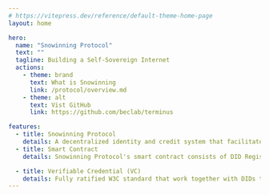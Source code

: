 ```yaml
---
# https://vitepress.dev/reference/default-theme-home-page
layout: home

hero:
  name: "Snowinning Protocol"
  text: ""
  tagline: Building a Self-Sovereign Internet
  actions:
    - theme: brand
      text: What is Snowinning
      link: /protocol/overview.md
    - theme: alt
      text: Vist GitHub
      link: https://github.com/beclab/terminus

features:
  - title: Snowinning Protocol
    details: A decentralized identity and credit system that facilitates secure, trustless exchanges of information and value. 
  - title: Smart Contract 
    details: Snowinning Protocol's smart contract consists of DID Registry and the extended reputation systems based on DID.

  - title: Verifiable Credential (VC)
    details: Fully ratified W3C standard that work together with DIDs to enable trustless, secure interactions. 
---
```


